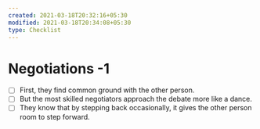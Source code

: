 ```yaml
---
created: 2021-03-18T20:32:16+05:30
modified: 2021-03-18T20:34:08+05:30
type: Checklist
---
```


# Negotiations -1

- [ ] First, they find common ground with the other person.
- [ ] But the most skilled negotiators approach the debate more like a dance.
- [ ] They know that by stepping back occasionally, it gives the other person room to step forward.